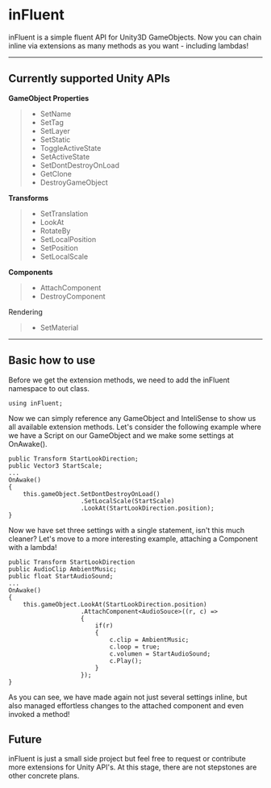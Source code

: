 inFluent
===================


inFluent is a simple fluent API for Unity3D GameObjects.
Now you can chain inline via extensions as many methods as you want - including lambdas!

----------

Currently supported Unity APIs
--------------
 **GameObject Properties**
 
> - SetName
> - SetTag
> - SetLayer
> - SetStatic
> - ToggleActiveState
> - SetActiveState
> - SetDontDestroyOnLoad
> - GetClone
> - DestroyGameObject

**Transforms**
> - SetTranslation
> - LookAt
> - RotateBy
> - SetLocalPosition
> - SetPosition
> - SetLocalScale

**Components**
>  - AttachComponent
>  - DestroyComponent

Rendering

> - SetMaterial

----------


Basic how to use
-------------

Before we get the extension methods, we need to add the inFluent namespace to out class.

    using inFluent;

Now we can simply reference any GameObject and InteliSense to show us all available extension methods.
Let's consider the following example where we have a Script on our GameObject and we make some settings at OnAwake().

    public Transform StartLookDirection;
    public Vector3 StartScale;
    ...
    OnAwake()
    {
	    this.gameObject.SetDontDestroyOnLoad()
					    .SetLocalScale(StartScale)
					    .LookAt(StartLookDirection.position);
    }

Now we have set three settings with a single statement, isn't this much cleaner?
Let's move to a more interesting example, attaching a Component with a lambda!

    public Transform StartLookDirection
    public AudioClip AmbientMusic;
    public float StartAudioSound;
    ...
    OnAwake()
    {
	    this.gameObject.LookAt(StartLookDirection.position)
					    .AttachComponent<AudioSouce>((r, c) =>
					    {
						    if(r)
						    {
							    c.clip = AmbientMusic;
							    c.loop = true;
							    c.volumen = StartAudioSound;
							    c.Play();
						    }
					    });
    }

As you can see, we have made again not just several settings inline, but also managed effortless changes to the attached component and even invoked a method!

Future
------
inFluent is just a small side project but feel free to request or contribute more extensions for Unity API's.
At this stage, there are not stepstones are other concrete plans.
